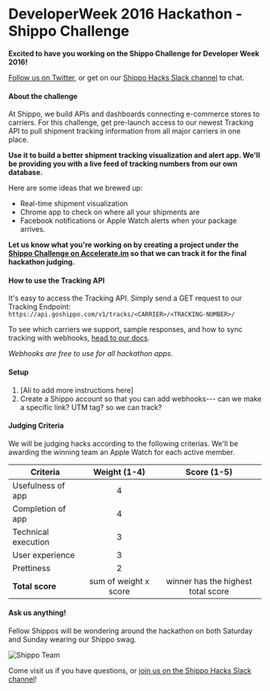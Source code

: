 # DeveloperWeek 2016 Hackathon - Shippo Challenge

**Excited to have you working on the Shippo Challenge for Developer Week 2016!** 

[Follow us on Twitter](https://twitter.com/goshippo), or get on our [Shippo Hacks Slack channel](http://goo.gl/forms/KYKhUUWbF5) to chat. 

#### About the challenge
At Shippo, we build APIs and dashboards connecting e-commerce stores to carriers. For this challenge, get pre-launch access to our newest Tracking API to pull shipment tracking information from all major carriers in one place. 

**Use it to build a better shipment tracking visualization and alert app. We'll be providing you with a live feed of tracking numbers from our own database.**

Here are some ideas that we brewed up:

* Real-time shipment visualization
* Chrome app to check on where all your shipments are
* Facebook notifications or Apple Watch alerts when your package arrives.

**Let us know what you're working on by creating a project under the [Shippo Challenge on Accelerate.im](http://www.accelerate.im/challenges/52) so that we can track it for the final hackathon judging.**


#### How to use the Tracking API
It's easy to access the Tracking API. Simply send a GET request to our Tracking Endpoint: `https://api.goshippo.com/v1/tracks/<CARRIER>/<TRACKING-NUMBER>/`

To see which carriers we support, sample responses, and how to sync tracking with webhooks, [head to our docs](http://r.goshippo.com/tracking-api-docs).

*Webhooks are free to use for all hackathon apps.*

#### Setup
1. [Ali to add more instructions here]
2. Create a Shippo account so that you can add webhooks--- can we make a specific link? UTM tag? so we can track? 

#### Judging Criteria
We will be judging hacks according to the following criterias. We'll be awarding the winning team an Apple Watch for each active member.

Criteria | Weight (1-4) | Score (1-5)
------------ | :-------------: | :------------:
Usefulness of app | 4 | 
Completion of app | 4  | 
Technical execution | 3 |
User experience | 3
Prettiness | 2
**Total score** | sum of weight x score | winner has the highest total score


#### Ask us anything!
Fellow Shippos will be wondering around the hackathon on both Saturday and Sunday wearing our Shippo swag. 

![Shippo Team](https://www.dropbox.com/s/wvx458sorpzt5ph/2016-02-12%2016.40.44.jpg?dl=0 "Shippo Team")

Come visit us if you have questions, or [join us on the Shippo Hacks Slack channel](http://goo.gl/forms/KYKhUUWbF5)!